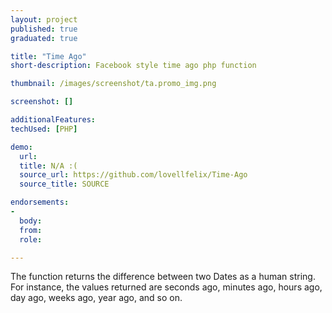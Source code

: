 ```yaml
---
layout: project
published: true
graduated: true

title: "Time Ago"
short-description: Facebook style time ago php function

thumbnail: /images/screenshot/ta.promo_img.png

screenshot: []

additionalFeatures:
techUsed: [PHP]

demo:
  url:
  title: N/A :(
  source_url: https://github.com/lovellfelix/Time-Ago
  source_title: SOURCE

endorsements:
-
  body:
  from:
  role:

---
```


The function returns the difference between two Dates as a human string. For instance, the values returned are seconds ago, minutes ago, hours ago, day ago, weeks ago, year ago, and so on.
